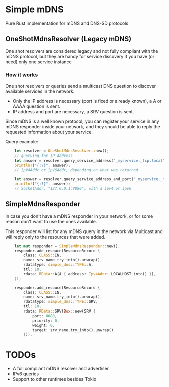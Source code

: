 # Simple mDNS

Pure Rust implementation for mDNS and DNS-SD protocols

## OneShotMdnsResolver (Legacy mDNS)
One shot resolvers are considered legacy and not fully compliant with the mDNS protocol, but they are handy for service discovery if you have (or need) only one service instance

### How it works
One shot resolvers or queries send a multicast DNS question to discover available services in the network.  
- Only the IP address is necessary (port is fixed or already known), a A or AAAA question is sent.
- IP address and port are necessary, a SRV question is sent.

Since mDNS is a well known protocol, you can register your service in any mDNS responder inside your network, and they should be able to reply the requested information about your service.

Query example:
```rust
    let resolver = OneShotMdnsResolver::new();
    // querying for IP Address
    let answer = resolver.query_service_address("_myservice._tcp.local").await.unwrap();
    println!("{:?}", answer);
    // IpV4Addr or IpV6Addr, depending on what was returned
    
    let answer = resolver.query_service_address_and_port("_myservice._tcp.local").await.unwrap();
    println!("{:?}", answer);
    // SocketAddr, "127.0.0.1:8080", with a ipv4 or ipv6
```

## SimpleMdnsResponder
In case you don't have a mDNS responder in your network, or for some reason don't want to use the ones available.

This responder will list for any mDNS query in the network via Multicast and will reply only to the resources that were added.

```rust
    let mut responder = SimpleMdnsResponder::new();
    responder.add_resouce(ResourceRecord { 
        class: CLASS::IN, 
        name: srv_name.try_into().unwrap(),
        rdatatype: simple_dns::TYPE::A,
        ttl: 10,
        rdata: RData::A(A { address: Ipv4Addr::LOCALHOST.into() }), 
    });

    responder.add_resouce(ResourceRecord { 
        class: CLASS::IN, 
        name: srv_name.try_into().unwrap(),
        rdatatype: simple_dns::TYPE::SRV,
        ttl: 10,
        rdata: RData::SRV(Box::new(SRV {  
            port: 8080,
            priority: 0,
            weight: 0,
            target: srv_name.try_into().unwrap()
        })), 
```

# TODOs
- A full compliant mDNS resolver and advertiser
- IPv6 queries
- Support to other runtimes besides Tokio
